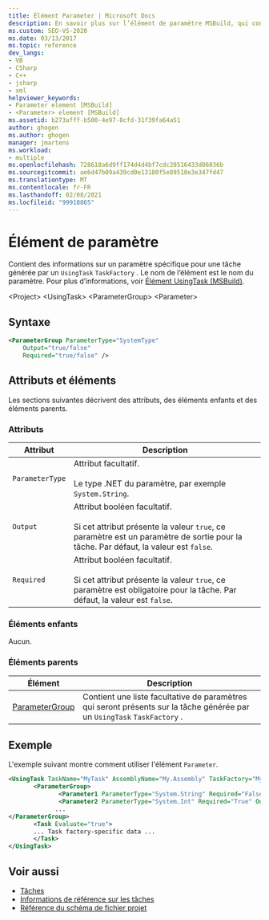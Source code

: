 ```yaml
---
title: Élément Parameter | Microsoft Docs
description: En savoir plus sur l’élément de paramètre MSBuild, qui contient des informations sur un paramètre spécifique pour une tâche générée par un TaskFactory de UsingTask.
ms.custom: SEO-VS-2020
ms.date: 03/13/2017
ms.topic: reference
dev_langs:
- VB
- CSharp
- C++
- jsharp
- xml
helpviewer_keywords:
- Parameter element [MSBuild]
- <Parameter> element [MSBuild]
ms.assetid: b273afff-b500-4e97-8cfd-31f39fa64a51
author: ghogen
ms.author: ghogen
manager: jmartens
ms.workload:
- multiple
ms.openlocfilehash: 728618a6d9ff174d4d4bf7cdc20516433d06036b
ms.sourcegitcommit: ae6d47b09a439cd0e13180f5e89510e3e347fd47
ms.translationtype: MT
ms.contentlocale: fr-FR
ms.lasthandoff: 02/08/2021
ms.locfileid: "99918865"
---
```

# <a name="parameter-element"></a>Élément de paramètre

Contient des informations sur un paramètre spécifique pour une tâche générée par un `UsingTask` `TaskFactory` .  Le nom de l’élément est le nom du paramètre.  Pour plus d’informations, voir [Élément UsingTask (MSBuild)](../msbuild/usingtask-element-msbuild.md).

 \<Project> \<UsingTask>
 \<ParameterGroup>
 \<Parameter>

## <a name="syntax"></a>Syntaxe

```xml
<ParameterGroup ParameterType="SystemType"
    Output="true/false"
    Required="true/false" />
```

## <a name="attributes-and-elements"></a>Attributs et éléments

 Les sections suivantes décrivent des attributs, des éléments enfants et des éléments parents.

### <a name="attributes"></a>Attributs

|Attribut|Description|
|---------------|-----------------|
|`ParameterType`|Attribut facultatif.<br /><br /> Le type .NET du paramètre, par exemple `System.String`.|
|`Output`|Attribut booléen facultatif.<br /><br /> Si cet attribut présente la valeur `true`, ce paramètre est un paramètre de sortie pour la tâche. Par défaut, la valeur est `false`.|
|`Required`|Attribut booléen facultatif.<br /><br /> Si cet attribut présente la valeur `true`, ce paramètre est obligatoire pour la tâche. Par défaut, la valeur est `false`.|

### <a name="child-elements"></a>Éléments enfants

 Aucun.

### <a name="parent-elements"></a>Éléments parents

|Élément|Description|
|-------------|-----------------|
|[ParameterGroup](../msbuild/parametergroup-element.md)|Contient une liste facultative de paramètres qui seront présents sur la tâche générée par un `UsingTask` `TaskFactory` .|

## <a name="example"></a>Exemple

 L'exemple suivant montre comment utiliser l'élément `Parameter`.

```xml
<UsingTask TaskName="MyTask" AssemblyName="My.Assembly" TaskFactory="MyTaskFactory">
       <ParameterGroup>
              <Parameter1 ParameterType="System.String" Required="False" Output="False"/>
              <Parameter2 ParameterType="System.Int" Required="True" Output="False"/>
             ...
</ParameterGroup>
       <Task Evaluate="true">
       ... Task factory-specific data ...
       </Task>
</UsingTask>
```

## <a name="see-also"></a>Voir aussi

- [Tâches](../msbuild/msbuild-tasks.md)
- [Informations de référence sur les tâches](../msbuild/msbuild-task-reference.md)
- [Référence du schéma de fichier projet](../msbuild/msbuild-project-file-schema-reference.md)
